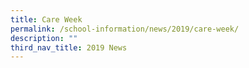 ```yaml
---
title: Care Week
permalink: /school-information/news/2019/care-week/
description: ""
third_nav_title: 2019 News
---
```


